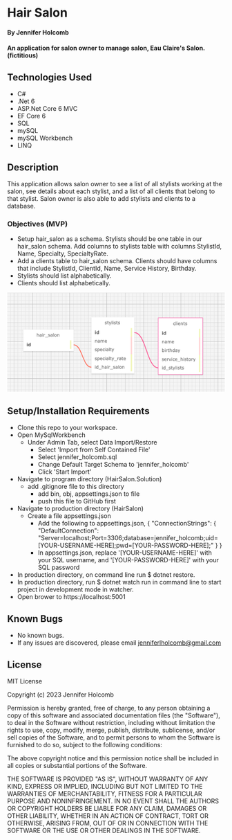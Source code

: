 # Hair Salon

#### By Jennifer Holcomb

#### An application for salon owner to manage salon, Eau Claire's Salon. (fictitious)

## Technologies Used

* C#
* .Net 6
* ASP.Net Core 6 MVC
* EF Core 6
* SQL
* mySQL
* mySQL Workbench
* LINQ

## Description

This application allows salon owner to see a list of all stylists working at the salon, see details about each stylist, and a list of all clients that belong to that stylist. Salon owner is also able to add stylists and clients to a database.

### Objectives (MVP)

* Setup hair_salon as a schema. Stylists should be one table in our hair_salon schema. Add columns to stylists table with columns StylistId, Name, Specialty, SpecialtyRate.
* Add a clients table to hair_salon schema. Clients should have columns that include StylistId, ClientId, Name, Service History, Birthday.
* Stylists should list alphabetically.
* Clients should list alphabetically.


![Screenshot of Databases](HairSalon/wwwroot/images/db_hair_salon.png)


## Setup/Installation Requirements

* Clone this repo to your workspace.
* Open MySqlWorkbench 
  * Under Admin Tab, select Data Import/Restore
    * Select 'Import from Self Contained File'
    * Select jennifer_holcomb.sql
    * Change Default Target Schema to 'jennifer_holcomb'
    * Click 'Start Import'
* Navigate to program directory  (HairSalon.Solution)
  * add .gitignore file to this directory
    * add bin, obj, appsettings.json to file
    * push this file to GitHub first
* Navigate to production directory (HairSalon)
  * Create a file appsettings.json
    * Add the following to appsettings.json,
    {
      "ConnectionStrings": {
        "DefaultConnection": "Server=localhost;Port=3306;database=jennifer_holcomb;uid=[YOUR-USERNAME-HERE];pwd=[YOUR-PASSWORD-HERE];"
      }
    }
    * In appsettings.json, replace '[YOUR-USERNAME-HERE]' with your SQL username, and '[YOUR-PASSWORD-HERE]' with your SQL password
* In production directory, on command line run $ dotnet restore.
* In production directory, run $ dotnet watch run in command line to start project in development mode in watcher.
* Open brower to https://localhost:5001

## Known Bugs

* No known bugs. 
* If any issues are discovered, please email jenniferlholcomb@gmail.com


## License

MIT License

Copyright (c) 2023 Jennifer Holcomb

Permission is hereby granted, free of charge, to any person obtaining a copy of this software and associated documentation files (the "Software"), to deal in the Software without restriction, including without limitation the rights to use, copy, modify, merge, publish, distribute, sublicense, and/or sell copies of the Software, and to permit persons to whom the Software is furnished to do so, subject to the following conditions:

The above copyright notice and this permission notice shall be included in all copies or substantial portions of the Software.

THE SOFTWARE IS PROVIDED "AS IS", WITHOUT WARRANTY OF ANY KIND, EXPRESS OR IMPLIED, INCLUDING BUT NOT LIMITED TO THE WARRANTIES OF MERCHANTABILITY, FITNESS FOR A PARTICULAR PURPOSE AND NONINFRINGEMENT. IN NO EVENT SHALL THE AUTHORS OR COPYRIGHT HOLDERS BE LIABLE FOR ANY CLAIM, DAMAGES OR OTHER LIABILITY, WHETHER IN AN ACTION OF CONTRACT, TORT OR OTHERWISE, ARISING FROM, OUT OF OR IN CONNECTION WITH THE SOFTWARE OR THE USE OR OTHER DEALINGS IN THE SOFTWARE.
